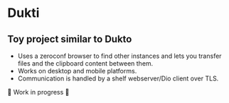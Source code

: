 # Dukti

## Toy project similar to Dukto

- Uses a zeroconf browser to find other instances and lets you transfer files and the clipboard content between them.
- Works on desktop and mobile platforms.
- Communication is handled by a shelf webserver/Dio client over TLS.

🚧 Work in progress 🚧
